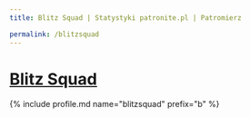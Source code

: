 ```yaml
---
title: Blitz Squad | Statystyki patronite.pl | Patromierz

permalink: /blitzsquad
---
```


# [Blitz Squad](https://patronite.pl/blitzsquad)

{% include profile.md name="blitzsquad" prefix="b" %}
